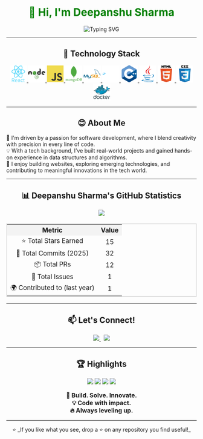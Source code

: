 <h1 align="center" style="color: green;">👋 Hi, I'm Deepanshu Sharma</h1>

<p align="center">
  <img src="https://readme-typing-svg.herokuapp.com?font=Fira+Code&size=22&pause=1000&color=00FF00&center=true&vCenter=true&width=450&lines=Software+Developer" alt="Typing SVG" />
</p>

---

<h2 align="center">🧰 Technology Stack</h2>

<p align="center">
    <a href="https://react.dev/" target="_blank" rel="noreferrer">
        <img src="https://raw.githubusercontent.com/devicons/devicon/master/icons/react/react-original-wordmark.svg" alt="React" width="45" height="45"/>
    </a>
    <a href="https://nodejs.org" target="_blank" rel="noreferrer">
        <img src="https://raw.githubusercontent.com/devicons/devicon/master/icons/nodejs/nodejs-original-wordmark.svg" alt="Node.js" width="45" height="45"/>
    </a>
    <a href="https://developer.mozilla.org/en-US/docs/Web/JavaScript" target="_blank" rel="noreferrer">
        <img src="https://raw.githubusercontent.com/devicons/devicon/master/icons/javascript/javascript-original.svg" alt="JavaScript" width="45" height="45"/>
    </a>
    <a href="https://www.mongodb.com/" target="_blank" rel="noreferrer">
        <img src="https://raw.githubusercontent.com/devicons/devicon/master/icons/mongodb/mongodb-plain-wordmark.svg" alt="MongoDB" width="45" height="45"/>
    </a>
    <a href="https://www.mysql.com/" target="_blank" rel="noreferrer">
        <img src="https://raw.githubusercontent.com/devicons/devicon/master/icons/mysql/mysql-original-wordmark.svg" alt="MySQL" width="45" height="45"/>
    </a>
    <a href="https://tailwindcss.com/" target="_blank" rel="noreferrer">
        <img src="https://raw.githubusercontent.com/devicons/devicon/develop/icons/tailwindcss/tailwindcss-original-wordmark.svg" alt="Tailwind CSS" width="45" height="45"/>
    </a>
    <a href="https://www.w3schools.com/cpp/" target="_blank" rel="noreferrer">
        <img src="https://raw.githubusercontent.com/devicons/devicon/master/icons/cplusplus/cplusplus-original.svg" alt="C++" width="45" height="45"/>
    </a>
    <a href="https://www.java.com" target="_blank" rel="noreferrer">
        <img src="https://raw.githubusercontent.com/devicons/devicon/master/icons/java/java-original.svg" alt="Java" width="45" height="45"/>
    </a>
    <a href="https://www.w3.org/html/" target="_blank" rel="noreferrer">
        <img src="https://raw.githubusercontent.com/devicons/devicon/master/icons/html5/html5-original-wordmark.svg" alt="HTML5" width="45" height="45"/>
    </a>
    <a href="https://www.w3schools.com/css/" target="_blank" rel="noreferrer">
        <img src="https://raw.githubusercontent.com/devicons/devicon/master/icons/css3/css3-original-wordmark.svg" alt="CSS3" width="45" height="45"/>
    </a>
    <a href="https://www.docker.com/" target="_blank" rel="noreferrer">
        <img src="https://raw.githubusercontent.com/devicons/devicon/master/icons/docker/docker-original-wordmark.svg" alt="Docker" width="45" height="45"/>
    </a>
</p>

---

<h2 align="center">😊 About Me</h2>

🎯 I'm driven by a passion for software development, where I blend creativity with precision in every line of code.<br>
💡 With a tech background, I’ve built real-world projects and gained hands-on experience in data structures and algorithms.<br>
🌱 I enjoy building websites, exploring emerging technologies, and contributing to meaningful innovations in the tech world.



---

<h2 align="center">📊 Deepanshu Sharma's GitHub Statistics</h2>

<p align="center">
  <img src="https://img.shields.io/badge/Profile%20Views-400-blueviolet?style=for-the-badge"/>
</p>

<table align="center" width="70%" style="text-align:center; border-collapse:collapse; font-size:17px; border: 2px solid #ddd;">
  <tr style="background-color:#f3f3f3;">
    <th>Metric</th>
    <th>Value</th>
  </tr>
  <tr>
    <td>⭐ Total Stars Earned</td>
    <td>15</td>
  </tr>
  <tr>
    <td>🔁 Total Commits (2025)</td>
    <td>32</td>
  </tr>
  <tr>
    <td>📦 Total PRs</td>
    <td>12</td>
  </tr>
  <tr>
    <td>🐛 Total Issues</td>
    <td>1</td>
  </tr>
  <tr>
    <td>🌍 Contributed to (last year)</td>
    <td>1</td>
  </tr>
</table>

---

<h2 align="center">📫 Let's Connect!</h2>
<p align="center">
  <a href="https://www.linkedin.com/in/deepanshu-sharma12/" target="_blank">
    <img src="https://skillicons.dev/icons?i=linkedin" height="40" />
  </a>
  &nbsp;
  <a href="mailto:deepanshusharma1420@gmail.com">
    <img src="https://skillicons.dev/icons?i=gmail" height="40" />
  </a>
</p>

---

<h2 align="center">🏆 Highlights</h2>

<p align="center">
  <img src="https://img.shields.io/badge/Clean%20Code%20Enthusiast-00FF00?style=for-the-badge&logo=codefactor" />
  <img src="https://img.shields.io/badge/DSA%20Problem%20Solver-FFD700?style=for-the-badge&logo=leetcode" />
  <img src="https://img.shields.io/badge/Full%20Stack%20Developer-1E90FF?style=for-the-badge&logo=vercel" />
  <img src="https://img.shields.io/badge/Open%20Source%20Lover-FF4500?style=for-the-badge&logo=github" />
</p>

<p align="center" style="font-size: 16px; font-weight: bold;">
🚀 Build. Solve. Innovate. <br/>
💡 Code with impact. <br/>
🔥 Always leveling up.
</p>


---

<p align="center">
⭐ _If you like what you see, drop a ⭐ on any repository you find useful!_
</p>
